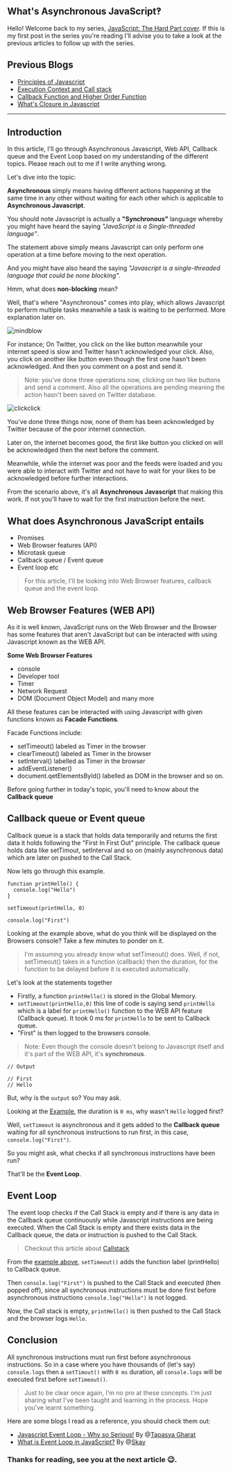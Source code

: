 ## What's Asynchronous JavaScript‽


Hello! Welcome back to my series, [JavaScript: The Hard Part cover](https://favouritejome.hashnode.dev/series/javascript-the-hard-parts). If this is my first post in the series you're reading I'll advise you to take a look at the previous articles to follow up with the series.

## Previous Blogs
- [Principles of Javascript](https://favouritejome.hashnode.dev/principles-of-javascript)
- [Execution Context and Call stack](https://favouritejome.hashnode.dev/execution-context-and-call-stack)
- [Callback Function and Higher Order Function](https://favouritejome.hashnode.dev/callback-functions-and-higher-order-functions)
- [What's Closure in Javascript](https://favouritejome.hashnode.dev/whats-closure-in-js)

<hr/>

## Introduction

In this article, I'll go through Asynchronous Javascript, Web API, Callback queue and the Event Loop based on my understanding of the different topics. Please reach out to me if I write anything wrong.

Let's dive into the topic:

**Asynchronous** simply means having different actions happening at the same time in any other without waiting for each other 
 which is applicable to **Asynchronous Javascript**.

You should note Javascript is actually a **"Synchronous"** language whereby you might have heard the saying _"JavaScript is a Single-threaded language"_.

The statement above simply means Javascript can only perform one operation at a time before moving to the next operation.

And you might have also heard the saying _"Javascript is a single-threaded language that could be none blocking"_.

Hmm, what does **non-blocking** mean?

Well, that's where "Asynchronous" comes into play, which allows Javascript to perform multiple tasks meanwhile a task is waiting to be performed. More explanation later on.

![mindblow](https://media.giphy.com/media/xT0BKCxTX64gcYNuwg/giphy.gif)

For instance; On Twitter, you click on the like button meanwhile your internet speed is slow and Twitter hasn't acknowledged your click. Also, you click on another like button even though the first one hasn't been acknowledged. And then you comment on a post and send it.

> Note: you've done three operations now, clicking on two like buttons and send a comment. Also all the operations are pending meaning the action hasn't been saved on Twitter database.

![clickclick](https://media.giphy.com/media/l0HlQXlQ3nHyLMvte/giphy.gif)

You've done three things now, none of them has been acknowledged by Twitter because of the poor internet connection. 

Later on, the internet becomes good, the first like button you clicked on will be acknowledged then the next before the comment.

Meanwhile, while the internet was poor and the feeds were loaded and you were able to interact with Twitter and not have to wait for your likes to be acknowledged before further interactions.

From the scenario above, it's all **Asynchronous Javascript** that making this work. If not you'll have to wait for the first instruction before the next.

## What does Asynchronous JavaScript entails

- Promises
- Web Browser features (API)
- Microtask queue
- Callback queue / Event queue
- Event loop etc

> For this article, I'll be looking into Web Browser features, callback queue and the event loop.

## Web Browser Features (WEB API)

As it is well known, JavaScript runs on the Web Browser and the Browser has some features that aren't JavaScript but can be interacted with using Javascript known as the WEB API.

**Some Web Browser Features**

- console
- Developer tool
- Timer
- Network Request
- DOM (Document Object Model) and many more

All these features can be interacted with using Javascript with given functions known as **Facade Functions**.

Facade Functions include:

- setTimeout() labeled as Timer in the browser
- clearTimeout() labeled as Timer in the browser
- setInterval() labelled as Timer in the browser
- addEventListener()
- document.qetElementsById() labelled as DOM in the browser and so on.

Before going further in today's topic, you'll need to know about the **Callback queue**

## Callback queue or Event queue

Callback queue is a stack that holds data temporarily and returns the first data it holds following the "First In First Out" principle. The callback queue holds data like setTimout, setInterval and so on (mainly asynchronous data) which are later on pushed to the Call Stack.

Now lets go through this example.<span id="example"></span>

```
function printHello() {
  console.log("Hello")
}

setTimeout(printHello, 0)

console.log("First")
```

Looking at the example above, what do you think will be displayed on the Browsers console?
Take a few minutes to ponder on it.

> I'm assuming you already know what setTimeout() does. Well, if not, setTimeout() takes in a function (callback) then the duration, for the function to be delayed before it is executed automatically.

Let's look at the statements together

- Firstly, a function `printHello()` is stored in the Global Memory.
- `setTimeout(printHello,0)` this line of code is saying send `printHello` which is a label for `printHello()` function to the WEB API feature (Callback queue). It took 0 ms for `printHello` to be sent to Callback queue.
- "First" is then logged to the browsers console.

> Note: Even though the console doesn't belong to Javascript itself and it's part of the WEB API, it's **synchronous**.

```
// Output

// First
// Hello
```

But, why is the `output` so? You may ask.

Looking at the [Example](#example), the duration is `0 ms`, why wasn't `Hello` logged first?

Well, `setTimeout` is asynchronous and it gets added to the **Callback queue** waiting for all synchronous instructions to run first, in this case, `console.log("First")`.

So you might ask, what checks if all synchronous instructions have been run?

That'll be the **Event Loop**.

## Event Loop

The event loop checks if the Call Stack is empty and if there is any data in the Callback queue continuously while Javascript instructions are being executed. When the Call Stack is empty and there exists data in the Callback queue, the data or instruction is pushed to the Call Stack.

> Checkout this article about [Callstack](https://favouritejome.hashnode.dev/execution-context-and-call-stack)

From the [example above](#example), `setTimeout()` adds the function label (printHello) to Callback queue.

Then `console.log("First")` is pushed to the Call Stack and executed (then popped off), since all synchronous instructions must be done first before asynchronous instructions `console.log("Hello")` is not logged.

Now, the Call stack is empty, `printHello()` is then pushed to the Call Stack and the browser logs `Hello`.

## Conclusion

All synchronous instructions must run first before asynchronous instructions. So in a case where you have thousands of (let's say) `console.logs` then a `setTimout()` with `0 ms` duration, all `console.logs` will be executed first before `setTimeout()`.

> Just to be clear once again, I'm no pro at these concepts. I'm just sharing what I've been taught and learning in the process. Hope you've learnt something.

Here are some blogs I read as a reference, you should check them out:

- [Javascript Event Loop - Why so Serious!](https://hashnode.com/post/javascript-event-loop-why-so-serious-cjugdp0fm002j70s1nimnlaq7) By @[Tapasya Gharat](@Tapasya)
- [What is Event Loop in JavaScript?](https://blog.skay.dev/javascript-event-loop-explained) By  @[Skay](@skay)

### Thanks for reading, see you at the next article 😉.
